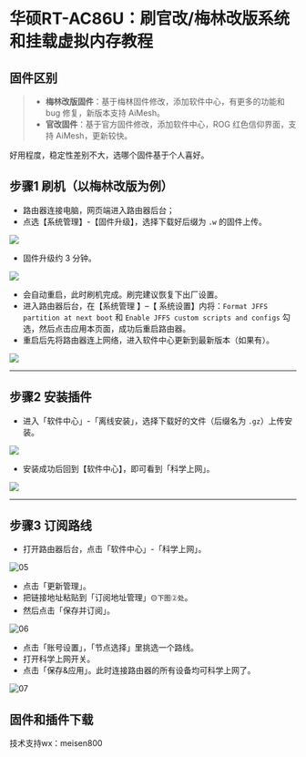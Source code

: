# 华硕RT-AC86U：刷官改/梅林改版系统和挂载虚拟内存教程

## 固件区别

>- **梅林改版固件**：基于梅林固件修改，添加软件中心，有更多的功能和 bug 修复，新版本支持 AiMesh。
>- **官改固件**：基于官方固件修改，添加软件中心，ROG 红色信仰界面，支持 AiMesh，更新较快。

好用程度，稳定性差别不大，选哪个固件基于个人喜好。

## 步骤1 刷机（以梅林改版为例）

* 路由器连接电脑，网页端进入路由器后台；
* 点选【系统管理】-【固件升级】，选择下载好后缀为 `.w` 的固件上传。

![](pic/00.png)

* 固件升级约 3 分钟。

![](pic/01.png)

- 会自动重启，此时刷机完成。刷完建议恢复下出厂设置。
- 进入路由器后台，在【系统管理 】–【 系统设置】内将：`Format JFFS partition at next boot` 和 `Enable JFFS custom scripts and configs` 勾选，然后点击应用本页面，成功后重启路由器。
- 重启后先将路由器连上网络，进入软件中心更新到最新版本（如果有）。

![](pic/02.png)

---

## 步骤2 安装插件

* 进入「软件中心」-「离线安装」，选择下载好的文件（后缀名为 `.gz`）上传安装。

![](pic/03.png)

* 安装成功后回到【软件中心】，即可看到「科学上网」。

![](pic/04.png)

---
## 步骤3 订阅路线
* 打开路由器后台，点击「软件中心」-「科学上网」。

![05](pic/05.png)

* 点击「更新管理」。
* 把链接地址粘贴到「订阅地址管理」`🟡下图②处`。
* 然后点击「保存并订阅」。

![06](pic/06.png)

* 点击「账号设置」，「节点选择」里挑选一个路线。
* 打开科学上网开关。
* 点击「保存&应用」。此时连接路由器的所有设备均可科学上网了。

![07](pic/07.png)

## 固件和插件下载

技术支持wx：meisen800

